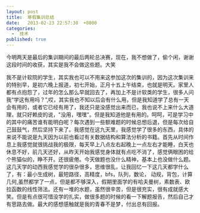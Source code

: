 ```yaml
---
layout: post
title:  寒假集训总结
date:   2013-02-23 22:57:30  +0800
categories:
  -  技术
published: true
---
```


今明两天是最后的集训期间的最后两轮总决赛，现在，我不想做了，偷个闲，谢谢这段时间的收获，其实是我不会做这些题。大笑

我不是计软院的学生，其实我也可以不用来这参加这次的集训的，因为这次集训来的特别早，是初六晚上报道，初七开始，正月十五上午结束，也就是明天。家里人都有点抱怨了，过年的怎么那么早就回去了，再加上不是计软类的学生，很多人问我“学这有用吗？”,哎，其实我也不知以后会有什么用，但是我知道学了总有一天会有用的，或者它已经有用了，我还只是没感觉出来而已，我也说不上来什么大道理，就只好赖皮的说，"没用，嘿嘿"。但是我知道他是有用的。呵呵，可是学习中的其中的痛苦谁有能明白呢？每次遇到一些额难题的时候总想后退，但是每次给自己鼓鼓气，然后坚持下来了。我感觉在这九天里，我感觉学了很多的东西，具体的来说不能说是九天因为以前也看过有关数据结构和算法分析的书籍。首先从时间作息上我感觉就很挑战我的极限，每天早上八点左右起晚上一点左右才能睡，白天也休息不好，前几天还好，从昨天开始我感觉身体就有点吃不消了，感觉俩眼困的给个熊猫似的，睁不开。还很疲倦。今天做题也没什么精神，基本上也没做什么题。这几天学的动西我感觉学的很杂很多，思维很乱，让我回忆一下这几天都学什么了，有：最小生成树，最短路径，高精度，bfs，队列，数论， 动规，背包，计算几何,虽然都学了一点，但是都不够深入，假期里面学的有哈夫曼树，素数表、欧拉函数的线性筛法。还有一堆的水题，虽然很辛苦，但是很充实，很有成就感大笑。但是有点很可惜没学的扎实，做很多题的时候的看一下解题报告，然后自己才有思路去做。最大的感想感触就是我的青春不是梦，付出总有回报。


